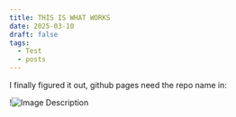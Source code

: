 ```yaml
---
title: THIS IS WHAT WORKS
date: 2025-03-10
draft: false
tags:
  - Test
  - posts
---
```


I finally figured it out, github pages need the repo name in:

!![Image Description](LachiesLibrary/images/THISISWHATWORKS.png)

